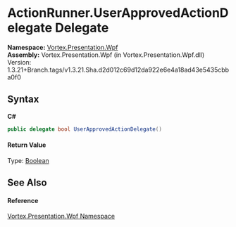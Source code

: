 # ActionRunner.UserApprovedActionDelegate Delegate
 

**Namespace:**&nbsp;<a href="N_Vortex_Presentation_Wpf.md">Vortex.Presentation.Wpf</a><br />**Assembly:**&nbsp;Vortex.Presentation.Wpf (in Vortex.Presentation.Wpf.dll) Version: 1.3.21+Branch.tags/v1.3.21.Sha.d2d012c69d12da922e6e4a18ad43e5435cbba0f0

## Syntax

**C#**<br />
``` C#
public delegate bool UserApprovedActionDelegate()
```


#### Return Value
Type: <a href="https://docs.microsoft.com/dotnet/api/system.boolean" target="_blank">Boolean</a>

## See Also


#### Reference
<a href="N_Vortex_Presentation_Wpf.md">Vortex.Presentation.Wpf Namespace</a><br />